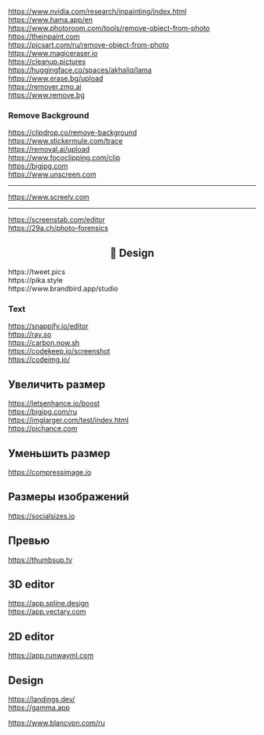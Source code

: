 https://www.nvidia.com/research/inpainting/index.html
<br>
https://www.hama.app/en
<br>
https://www.photoroom.com/tools/remove-object-from-photo
<br>
https://theinpaint.com
<br>
https://picsart.com/ru/remove-object-from-photo
<br>
https://www.magiceraser.io
<br>
https://cleanup.pictures
<br>
https://huggingface.co/spaces/akhaliq/lama
<br>
https://www.erase.bg/upload
<br>
https://remover.zmo.ai
<br>
https://www.remove.bg

### Remove Background
https://clipdrop.co/remove-background
<br>
https://www.stickermule.com/trace
<br>
https://removal.ai/upload
<br>
https://www.fococlipping.com/clip
<br>
https://bigjpg.com
<br>
https://www.unscreen.com

---

https://www.screely.com

---

https://screenstab.com/editor
<br>
https://29a.ch/photo-forensics

<h2 align="center">🎨 Design</h2>
https://tweet.pics
<br>
https://pika.style
<br>
https://www.brandbird.app/studio

### Text
https://snappify.io/editor
<br>
https://ray.so
<br>
https://carbon.now.sh
<br>
https://codekeep.io/screenshot
<br>
https://codeimg.io/

## Увеличить размер
https://letsenhance.io/boost
<br>
https://bigjpg.com/ru
<br>
https://imglarger.com/test/index.html
<br>
https://pichance.com

## Уменьшить размер
https://compressimage.io

## Размеры изображений
https://socialsizes.io

## Превью
https://thumbsup.tv

## 3D editor
https://app.spline.design
<br>
https://app.vectary.com

## 2D editor
https://app.runwayml.com

## Design
https://landings.dev/
<br>
https://gamma.app

https://www.blancvpn.com/ru
